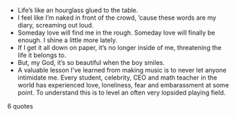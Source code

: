 - Life’s like an hourglass glued to the table.
 - I feel like I’m naked in front of the crowd, ’cause these words are my diary, screaming out loud.
 - Someday love will find me in the rough. Someday love will finally be enough. I shine a little more lately.
 - If I get it all down on paper, it’s no longer inside of me, threatening the life it belongs to.
 - But, my God, it’s so beautiful when the boy smiles.
 - A valuable lesson I’ve learned from making music is to never let anyone intimidate me. Every student, celebrity, CEO and math teacher in the world has experienced love, loneliness, fear and embarassment at some point. To understand this is to level an often very lopsided playing field.

6 quotes